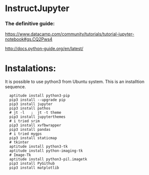 # InstructJupyter


### The definitive guide:

https://www.datacamp.com/community/tutorials/tutorial-jupyter-notebook#gs.CQ2Pws4


http://docs.python-guide.org/en/latest/


# Instalations:

It is possible to use python3 from Ubuntu system. This is an installtion sequence.


```
  aptitude install python3-pip
  pip3 install --upgrade pip
  pip3 install jupyter
  pip3 install pathos
  # jt -l   ;  jt -t theme
  pip3 install jupyterthemes
  # i tried srim
  pip3 install xvfbwrapper
  pip3 install pandas
  # i tried mygps
  pip3 install staticmap
  # tkinter
  aptitude install python3-tk
  aptitude install python-imaging-tk
  # Image-Tk
  aptitude install python3-pil.imagetk
  pip3 install PyGithub
  pip3 install matplotlib
```
